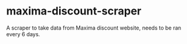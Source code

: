 # maxima-discount-scraper
A scraper to take data from Maxima discount website, needs to be ran every 6 days.
